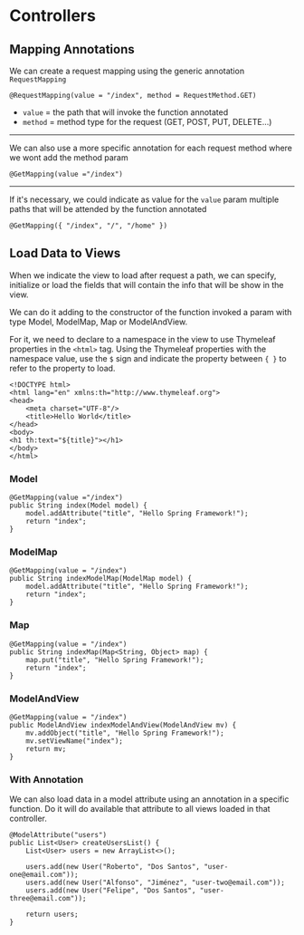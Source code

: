 # Controllers
## Mapping Annotations
We can create a request mapping using the generic annotation `RequestMapping`
```
@RequestMapping(value = "/index", method = RequestMethod.GET)
```
- `value` = the path that will invoke the function annotated
- `method` = method type for the request (GET, POST, PUT, DELETE...)
---
We can also use a more specific annotation for each request method where we wont add the method param
```
@GetMapping(value ="/index")
```
---
If it's necessary, we could indicate as value for the `value` param multiple paths that will be attended by the function annotated
```
@GetMapping({ "/index", "/", "/home" })
```

## Load Data to Views
When we indicate the view to load after request a path, we can specify, initialize or load the fields that will contain the info that will be show in the view.

We can do it adding to the constructor of the function invoked a param with type Model, ModelMap, Map or ModelAndView.

For it, we need to declare to a namespace in the view to use Thymeleaf properties in the `<html>` tag. 
Using the Thymeleaf properties with the namespace value, use the `$` sign and indicate the property between `{ }` to refer to the property to load. 
```
<!DOCTYPE html>
<html lang="en" xmlns:th="http://www.thymeleaf.org">
<head>
    <meta charset="UTF-8"/>
    <title>Hello World</title>
</head>
<body>
<h1 th:text="${title}"></h1>
</body>
</html>
```

### Model
```
@GetMapping(value ="/index")
public String index(Model model) {
    model.addAttribute("title", "Hello Spring Framework!");
    return "index";
}
```

### ModelMap
```
@GetMapping(value = "/index")
public String indexModelMap(ModelMap model) {
    model.addAttribute("title", "Hello Spring Framework!");
    return "index";
}
```

### Map
```    
@GetMapping(value = "/index")
public String indexMap(Map<String, Object> map) {
    map.put("title", "Hello Spring Framework!");
    return "index";
}
```

### ModelAndView
``` 
@GetMapping(value = "/index")
public ModelAndView indexModelAndView(ModelAndView mv) {
    mv.addObject("title", "Hello Spring Framework!");
    mv.setViewName("index");
    return mv;
}
```

### With Annotation
We can also load data in a model attribute using an annotation in a specific function. Do it will do available that attribute to all views loaded in that controller.
```
@ModelAttribute("users")
public List<User> createUsersList() {
    List<User> users = new ArrayList<>();
    
    users.add(new User("Roberto", "Dos Santos", "user-one@email.com"));
    users.add(new User("Alfonso", "Jiménez", "user-two@email.com"));
    users.add(new User("Felipe", "Dos Santos", "user-three@email.com"));
    
    return users;
}
```
